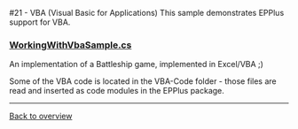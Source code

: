 ﻿#21 - VBA (Visual Basic for Applications)
This sample demonstrates EPPlus support for VBA.

### [WorkingWithVbaSample.cs](WorkingWithVbaSample.cs)
An implementation of a Battleship game, implemented in Excel/VBA ;)

Some of the VBA code is located in the VBA-Code folder - those files are read and inserted as code modules in the EPPlus package.

---
[Back to overview](/SampleApp.Core/Readme.md)
